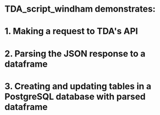 # TDA_script_windham demonstrates:
# 1. Making a request to TDA's API
# 2. Parsing the JSON response to a dataframe
# 3. Creating and updating tables in a PostgreSQL database with parsed dataframe 